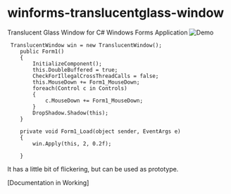 # winforms-translucentglass-window
Translucent Glass Window for C# Windows Forms Application
![Demo](https://i.imgur.com/EnXQ462.png)

     TranslucentWindow win = new TranslucentWindow();
        public Form1()
        {
            InitializeComponent();
            this.DoubleBuffered = true;
            CheckForIllegalCrossThreadCalls = false;
            this.MouseDown += Form1_MouseDown;
            foreach(Control c in Controls)
            {
                c.MouseDown += Form1_MouseDown;
            }
            DropShadow.Shadow(this);
        }

        private void Form1_Load(object sender, EventArgs e)
        {
            win.Apply(this, 2, 0.2f);

        }

It has a little bit of flickering, but can be used as prototype.

[Documentation in Working]
